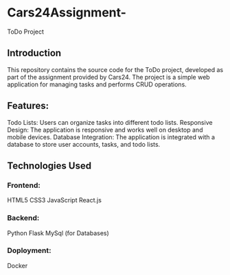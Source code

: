 # Cars24Assignment-
ToDo Project
<h2>Introduction</h2>
This repository contains the source code for the ToDo project, developed as part of the assignment provided by Cars24. The project is a simple web application for managing tasks and performs CRUD operations.

<h2>Features:</h2>
Todo Lists: Users can organize tasks into different todo lists.
Responsive Design: The application is responsive and works well on desktop and mobile devices.
Database Integration: The application is integrated with a database to store user accounts, tasks, and todo lists.


<h2>Technologies Used</h2>
<h3>Frontend:</h3>
HTML5
CSS3
JavaScript
React.js
<h3>Backend:</h3>
Python
Flask 
MySql (for Databases)
<h3>Doployment:</h3>
Docker

